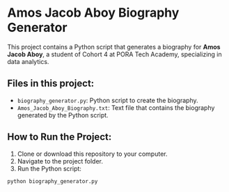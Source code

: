 # Amos Jacob Aboy Biography Generator

This project contains a Python script that generates a biography for **Amos Jacob Aboy**, a student of Cohort 4 at PORA Tech Academy, specializing in data analytics.

## Files in this project:
- `biography_generator.py`: Python script to create the biography.
- `Amos_Jacob_Aboy_Biography.txt`: Text file that contains the biography generated by the Python script.

## How to Run the Project:
1. Clone or download this repository to your computer.
2. Navigate to the project folder.
3. Run the Python script:

```bash
python biography_generator.py
